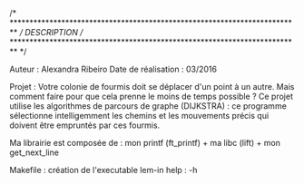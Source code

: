 /* ************************************************************************* */
				DESCRIPTION
/* ************************************************************************* */

Auteur : Alexandra Ribeiro
Date de réalisation : 03/2016

Projet :
Votre colonie de fourmis doit se déplacer d'un point à un autre. Mais comment 
faire pour que cela prenne le moins de temps possible ? 
Ce projet utilise les algorithmes de parcours de graphe (DIJKSTRA) : 
ce programme sélectionne intelligemment les chemins et les mouvements précis 
qui doivent être empruntés par ces fourmis.

Ma librairie est composée de : mon printf (ft_printf) + ma libc (lift) + mon get_next_line

Makefile : création de l'executable lem-in
help : -h